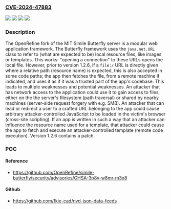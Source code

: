 ### [CVE-2024-47883](https://cve.mitre.org/cgi-bin/cvename.cgi?name=CVE-2024-47883)
![](https://img.shields.io/static/v1?label=Product&message=simile-butterfly&color=blue)
![](https://img.shields.io/static/v1?label=Version&message=%3D%20%3C%201.2.6%20&color=brighgreen)
![](https://img.shields.io/static/v1?label=Vulnerability&message=CWE-36%3A%20Absolute%20Path%20Traversal&color=brighgreen)
![](https://img.shields.io/static/v1?label=Vulnerability&message=CWE-918%3A%20Server-Side%20Request%20Forgery%20(SSRF)&color=brighgreen)

### Description

The OpenRefine fork of the MIT Simile Butterfly server is a modular web application framework. The Butterfly framework uses the `java.net.URL` class to refer to (what are expected to be) local resource files, like images or templates. This works: "opening a connection" to these URLs opens the local file. However, prior to version 1.2.6, if a `file:/` URL is directly given where a relative path (resource name) is expected, this is also accepted in some code paths; the app then fetches the file, from a remote machine if indicated, and uses it as if it was a trusted part of the app's codebase. This leads to multiple weaknesses and potential weaknesses. An attacker that has network access to the application could use it to gain access to files, either on the the server's filesystem (path traversal) or shared by nearby machines (server-side request forgery with e.g. SMB). An attacker that can lead or redirect a user to a crafted URL belonging to the app could cause arbitrary attacker-controlled JavaScript to be loaded in the victim's browser (cross-site scripting). If an app is written in such a way that an attacker can influence the resource name used for a template, that attacker could cause the app to fetch and execute an attacker-controlled template (remote code execution). Version 1.2.6 contains a patch.

### POC

#### Reference
- https://github.com/OpenRefine/simile-butterfly/security/advisories/GHSA-3p8v-w8mr-m3x8

#### Github
- https://github.com/fkie-cad/nvd-json-data-feeds

